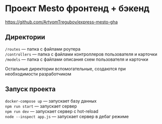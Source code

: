 # Проект Mesto фронтенд + бэкенд

https://github.com/ArtyomTregubov/express-mesto-gha

## Директории

`/routes` — папка с файлами роутера  
`/controllers` — папка с файлами контроллеров пользователя и карточки   
`/models` — папка с файлами описания схем пользователя и карточки  
  
Остальные директории вспомогательные, создаются при необходимости разработчиком

## Запуск проекта

`docker-compose up` — запускает базу данных  
`npm run start` — запускает сервер  
`npm run dev` — запускает сервер с hot-reload  
`node --inspect app.js` — запускает сервер в дебаг режиме  
